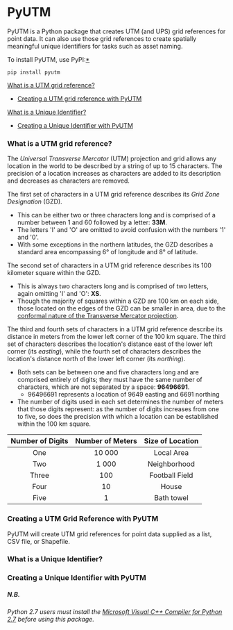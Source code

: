 # PyUTM

PyUTM is a Python package that creates UTM (and UPS) grid references for point data.
It can also use those grid references to create spatially meaningful unique identifiers for tasks such as asset naming.

To install PyUTM, use PyPI:[*](#nb)
```
pip install pyutm
```

[What is a UTM grid reference?](#what-is-a-utm-grid-reference)

 - [Creating a UTM grid reference with PyUTM](#creating-a-utm-grid-reference-with-pyutm)

[What is a Unique Identifier?](#what-is-a-unique-identifier)

 - [Creating a Unique Identifier with PyUTM](#creating-a-unique-identifier-with-pyutm)

### What is a UTM grid reference?

The *Universal Transverse Mercator* (UTM) projection and grid allows any location in the world to be described by a
string of up to 15 characters. The precision of a location increases as characters are added to its description and
decreases as characters are removed.

The first set of characters in a UTM grid reference describes its *Grid Zone Designation* (GZD).
- This can be either two or three characters long and is comprised of a number between 1 and 60 followed by a letter: **33M**.
- The letters 'I' and 'O' are omitted to avoid confusion with the numbers '1' and '0'.
- With some exceptions in the northern latitudes, the GZD describes a standard area encompassing 6° of longitude and 8° of latitude.

The second set of characters in a UTM grid reference describes its 100 kilometer square within the GZD.
- This is always two characters long and is comprised of two letters, again omitting 'I' and 'O': **XS**.
 - Though the majority of squares within a GZD are 100 km on each side, those located on the edges of the GZD can be
smaller in area, due to the
[conformal nature of the Transverse Mercator projection](https://en.wikipedia.org/wiki/Conformal_map_projection).

The third and fourth sets of characters in a UTM grid reference describe its distance in meters from the lower left
corner of the 100 km square. The third set of characters describes the location's distance east of the lower left corner (its *easting*),
while the fourth set of characters describes the location's distance north of the lower left corner (its *northing*).
- Both sets can be between one and five characters long and are comprised entirely of digits; they must have the same
number of characters, which are not separated by a space: **96496691**.
  - 96496691 represents a location of 9649 easting and 6691 northing
- The number of digits used in each set determines the number of meters that those digits represent: as the number of
digits increases from one to five, so does the precision with which a location can be established within the 100 km square.

Number of Digits | Number of Meters | Size of Location
:---: | :---: | :---:
One | 10 000 | Local Area
Two | 1 000 | Neighborhood
Three | 100 | Football Field
Four | 10 | House
Five | 1 | Bath towel

### Creating a UTM Grid Reference with PyUTM

PyUTM will create UTM grid references for point data supplied as a list, CSV file, or Shapefile.

### What is a Unique Identifier?



### Creating a Unique Identifier with PyUTM

##### N.B.

*Python 2.7 users must install the
[Microsoft Visual C++ Compiler for Python 2.7](https://www.microsoft.com/en-us/download/details.aspx?id=44266)
before using this package.*